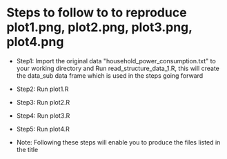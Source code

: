 # Steps to follow to to reproduce plot1.png, plot2.png, plot3.png, plot4.png
- Step1: Import the original data "household_power_consumption.txt" to your working directory and Run read_structure_data_1.R, this will create the data_sub data frame which is used in the steps going forward
- Step2: Run plot1.R
- Step3: Run plot2.R
- Step4: Run plot3.R
- Step5: Run plot4.R

- Note: Following these steps will enable you to produce the files listed in the title